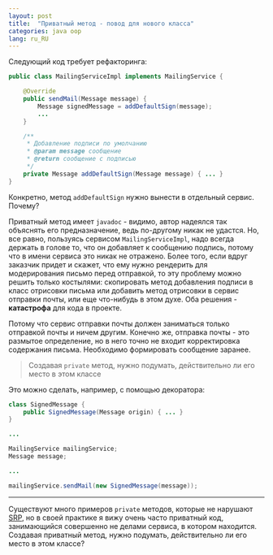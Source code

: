 ```yaml
---
layout: post
title:  "Приватный метод - повод для нового класса"
categories: java oop
lang: ru_RU
---
```


Следующий код требует рефакторинга:
```java
public class MailingServiceImpl implements MailingService {

    @Override
    public sendMail(Message message) {
        Message signedMessage = addDefaultSign(message);
        ...
    }

    /**
     * Добавление подписи по умолчанию
     * @param message сообщение
     * @return сообщение с подписью
     */
    private Message addDefaultSign(Message message) { ... }
}
```
Конкретно, метод `addDefaultSign` нужно вынести в отдельный сервис.
Почему?

Приватный метод имеет `javadoc` - видимо, автор надеялся так 
объяснять его предназначение, ведь по-другому никак не удастся. Но, все
равно, пользуясь сервисом `MailingServiceImpl`, надо всегда держать в
голове то, что он добавляет к сообщению подпись, потому что в имени сервиса
это никак не отражено. Более того, если вдруг заказчик придет 
и скажет, что ему нужно рендерить для модерирования письмо перед
отправкой, то эту проблему можно решить только костылями: скопировать метод
добавления подписи в класс отрисовки письма или добавить метод отрисовки
в сервис отправки почты, или еще что-нибудь в этом духе.
Оба решения - **катастрофа** для кода в проекте.

Потому что сервис отправки почты должен заниматься только отправкой
почты и ничем другим. Конечно же, отправка почты - это размытое
определение, но в него точно не входит корректировка содержания письма. 
Необходимо формировать сообщение заранее.

> Создавая `private` метод, нужно подумать, действительно ли его место в этом
  классе

Это можно сделать, например, с помощью декоратора:
```java
class SignedMessage {
    public SignedMessage(Message origin) { ... }
}

...

MailingService mailingService;
Message message;

...

mailingService.sendMail(new SignedMessage(message));
```
---

Существуют много примеров `private` методов, которые не нарушают
[SRP](https://en.wikipedia.org/wiki/Single_responsibility_principle),
но в своей практике я вижу очень часто приватный код, занимающийся
совершенно не делами сервиса, в котором находится. Создавая
приватный метод, нужно подумать, действительно ли его место в этом
классе?
